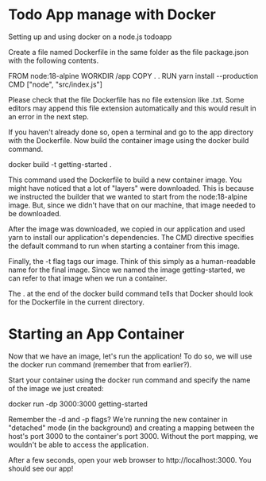 # Todo App manage with Docker
Setting up and using docker on a node.js todoapp

Create a file named Dockerfile in the same folder as the file package.json with the following contents.

FROM node:18-alpine
WORKDIR /app
COPY . .
RUN yarn install --production
CMD ["node", "src/index.js"]

Please check that the file Dockerfile has no file extension like .txt. Some editors may append this file extension automatically and this would result in an error in the next step.

If you haven't already done so, open a terminal and go to the app directory with the Dockerfile. Now build the container image using the docker build command.

docker build -t getting-started .

This command used the Dockerfile to build a new container image. You might have noticed that a lot of "layers" were downloaded. This is because we instructed the builder that we wanted to start from the node:18-alpine image. But, since we didn't have that on our machine, that image needed to be downloaded.

After the image was downloaded, we copied in our application and used yarn to install our application's dependencies. The CMD directive specifies the default command to run when starting a container from this image.

Finally, the -t flag tags our image. Think of this simply as a human-readable name for the final image. Since we named the image getting-started, we can refer to that image when we run a container.

The . at the end of the docker build command tells that Docker should look for the Dockerfile in the current directory.

# Starting an App Container

Now that we have an image, let's run the application! To do so, we will use the docker run command (remember that from earlier?).

Start your container using the docker run command and specify the name of the image we just created:

docker run -dp 3000:3000 getting-started

Remember the -d and -p flags? We're running the new container in "detached" mode (in the background) and creating a mapping between the host's port 3000 to the container's port 3000. Without the port mapping, we wouldn't be able to access the application.

After a few seconds, open your web browser to http://localhost:3000. You should see our app!